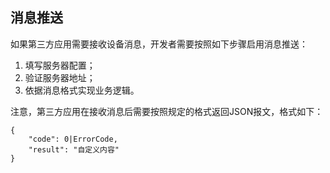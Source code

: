 ## 消息推送

如果第三方应用需要接收设备消息，开发者需要按照如下步骤启用消息推送：

1. 填写服务器配置；
2. 验证服务器地址；
3. 依据消息格式实现业务逻辑。

注意，第三方应用在接收消息后需要按照规定的格式返回JSON报文，格式如下：

```
{
    "code": 0|ErrorCode,
    "result": "自定义内容"
}
```



